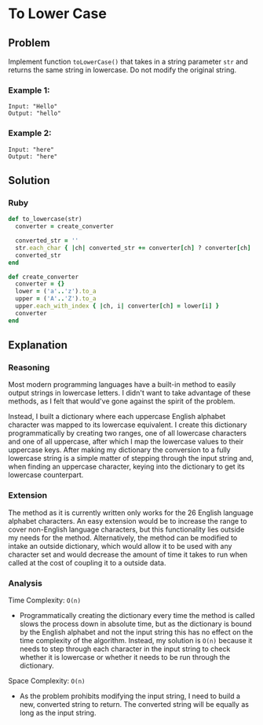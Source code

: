 # To Lower Case
## Problem
Implement function `toLowerCase()` that takes in a string parameter `str` and returns the same string in lowercase. Do not modify the original string.

### Example 1:
```
Input: "Hello"
Output: "hello"
```

### Example 2:
```
Input: "here"
Output: "here"
```

## Solution
### Ruby
```ruby
def to_lowercase(str)
  converter = create_converter

  converted_str = ''
  str.each_char { |ch| converted_str += converter[ch] ? converter[ch] : ch }
  converted_str
end

def create_converter
  converter = {}
  lower = ('a'..'z').to_a
  upper = ('A'..'Z').to_a
  upper.each_with_index { |ch, i| converter[ch] = lower[i] }
  converter
end
```

## Explanation
### Reasoning
Most modern programming languages have a built-in method to easily output strings in lowercase letters. I didn't want to take advantage of these methods, as I felt that would've gone against the spirit of the problem.

Instead, I built a dictionary where each uppercase English alphabet character was mapped to its lowercase equivalent. I create this dictionary programmatically by creating two ranges, one of all lowercase characters and one of all uppercase, after which I map the lowercase values to their uppercase keys. After making my dictionary the conversion to a fully lowercase string is a simple matter of stepping through the input string and, when finding an uppercase character, keying into the dictionary to get its lowercase counterpart.

### Extension
The method as it is currently written only works for the 26 English language alphabet characters. An easy extension would be to increase the range to cover non-English language characters, but this functionality lies outside my needs for the method. Alternatively, the method can be modified to intake an outside dictionary, which would allow it to be used with any character set and would decrease the amount of time it takes to run when called at the cost of coupling it to a outside data.

### Analysis
Time Complexity: `O(n)`
* Programmatically creating the dictionary every time the method is called slows the process down in absolute time, but as the dictionary is bound by the English alphabet and not the input string this has no effect on the time complexity of the algorithm. Instead, my solution is `O(n)` because it needs to step through each character in the input string to check whether it is lowercase or whether it needs to be run through the dictionary.

Space Complexity: `O(n)`
* As the problem prohibits modifying the input string, I need to build a new, converted string to return. The converted string will be equally as long as the input string.
